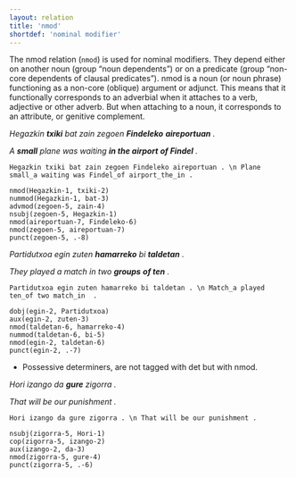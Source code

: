 ```yaml
---
layout: relation
title: 'nmod'
shortdef: 'nominal modifier'
---
```


The nmod relation (`nmod`) is used for nominal modifiers. They depend either on another noun (group “noun dependents”) or on a predicate (group “non-core dependents of clausal predicates”).
nmod is a noun (or noun phrase) functioning as a non-core (oblique) argument or adjunct. This means that it functionally corresponds to an adverbial when it attaches to a verb, adjective or other adverb. But when attaching to a noun, it corresponds to an attribute, or genitive complement.


*Hegazkin **txiki** bat zain zegoen **Findeleko** **aireportuan** .*

*A **small** plane was waiting **in the airport** **of Findel** .*

~~~ sdparse
Hegazkin txiki bat zain zegoen Findeleko aireportuan . \n Plane small_a waiting was Findel_of airport_the_in .

nmod(Hegazkin-1, txiki-2)
nummod(Hegazkin-1, bat-3)
advmod(zegoen-5, zain-4)
nsubj(zegoen-5, Hegazkin-1)
nmod(aireportuan-7, Findeleko-6)
nmod(zegoen-5, aireportuan-7)
punct(zegoen-5, .-8)
~~~


*Partidutxoa egin zuten **hamarreko** bi **taldetan** .*

*They played a match in two **groups** **of ten** .*

~~~ sdparse
Partidutxoa egin zuten hamarreko bi taldetan . \n Match_a played ten_of two match_in  .

dobj(egin-2, Partidutxoa)
aux(egin-2, zuten-3)
nmod(taldetan-6, hamarreko-4)
nummod(taldetan-6, bi-5)
nmod(egin-2, taldetan-6)
punct(egin-2, .-7)
~~~


* Possessive determiners, are not tagged with det but with nmod.

*Hori izango da **gure** zigorra .*

*That will be our punishment .* 

~~~ sdparse
Hori izango da gure zigorra . \n That will be our punishment . 

nsubj(zigorra-5, Hori-1)
cop(zigorra-5, izango-2)
aux(izango-2, da-3)
nmod(zigorra-5, gure-4)
punct(zigorra-5, .-6)
~~~

<!-- Interlanguage links updated Út zář 29 20:23:35 CEST 2020 -->
